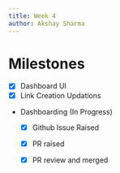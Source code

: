 ```yaml
---
title: Week 4
author: Akshay Sharma
---
```

# Milestones
- [x] Dashboard UI
- [x] Link Creation Updations
- Dashboarding (In Progress)
	- [x] Github Issue Raised
	- [x] PR raised
	- [x] PR review and merged



